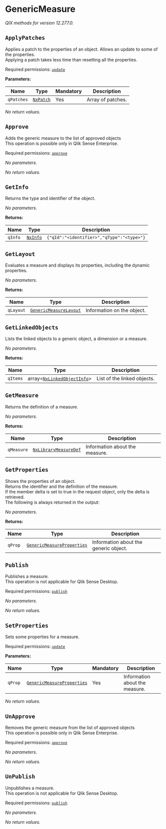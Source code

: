 
<!-- markdownlint-disable -->
<!-- proselint-disable -->
# GenericMeasure

_QIX methods for version 12.277.0._

## `ApplyPatches`

Applies a patch to the properties of an object. Allows an update to some of the properties.<br>Applying a patch takes less time than resetting all the properties.

Required permissions: [`update`](https://core.qlik.com/services/qix-engine/access-control/#actions)

**Parameters:**

| Name | Type | Mandatory | Description |
| ---- | ---- | --------- | ----------- |
| `qPatches` | [`NxPatch`](./definitions.md#nxpatch) | Yes | Array of patches. |

_No return values._

## `Approve`

Adds the generic measure to the list of approved objects<br>This operation is possible only in Qlik Sense Enterprise.

Required permissions: [`approve`](https://core.qlik.com/services/qix-engine/access-control/#actions)

_No parameters._

_No return values._

## `GetInfo`

Returns the type and identifier of the object.


_No parameters._

**Returns:**

| Name | Type | Description |
| ---- | ---- | ----------- |
| `qInfo` | [`NxInfo`](./definitions.md#nxinfo) | `{"qId":"<identifier>","qType":"<type>"}` |

## `GetLayout`

Evaluates a measure and displays its properties, including the dynamic properties.


_No parameters._

**Returns:**

| Name | Type | Description |
| ---- | ---- | ----------- |
| `qLayout` | [`GenericMeasureLayout`](./definitions.md#genericmeasurelayout) | Information on the object. |

## `GetLinkedObjects`

Lists the linked objects to a generic object, a dimension or a measure.


_No parameters._

**Returns:**

| Name | Type | Description |
| ---- | ---- | ----------- |
| `qItems` | array&lt;[`NxLinkedObjectInfo`](./definitions.md#nxlinkedobjectinfo)> | List of the linked objects. |

## `GetMeasure`

Returns the definition of a measure.


_No parameters._

**Returns:**

| Name | Type | Description |
| ---- | ---- | ----------- |
| `qMeasure` | [`NxLibraryMeasureDef`](./definitions.md#nxlibrarymeasuredef) | Information about the measure. |

## `GetProperties`

Shows the properties of an object.<br>Returns the identifier and the definition of the measure.<br>If the member delta is set to true in the request object, only the delta is retrieved.<br>The following is always returned in the output:


_No parameters._

**Returns:**

| Name | Type | Description |
| ---- | ---- | ----------- |
| `qProp` | [`GenericMeasureProperties`](./definitions.md#genericmeasureproperties) | Information about the generic object. |

## `Publish`

Publishes a measure.<br>This operation is not applicable for Qlik Sense Desktop.

Required permissions: [`publish`](https://core.qlik.com/services/qix-engine/access-control/#actions)

_No parameters._

_No return values._

## `SetProperties`

Sets some properties for a measure.

Required permissions: [`update`](https://core.qlik.com/services/qix-engine/access-control/#actions)

**Parameters:**

| Name | Type | Mandatory | Description |
| ---- | ---- | --------- | ----------- |
| `qProp` | [`GenericMeasureProperties`](./definitions.md#genericmeasureproperties) | Yes | Information about the measure. |

_No return values._

## `UnApprove`

Removes the generic measure from the list of approved objects<br>This operation is possible only in Qlik Sense Enterprise.

Required permissions: [`approve`](https://core.qlik.com/services/qix-engine/access-control/#actions)

_No parameters._

_No return values._

## `UnPublish`

Unpublishes a measure.<br>This operation is not applicable for Qlik Sense Desktop.

Required permissions: [`publish`](https://core.qlik.com/services/qix-engine/access-control/#actions)

_No parameters._

_No return values._
